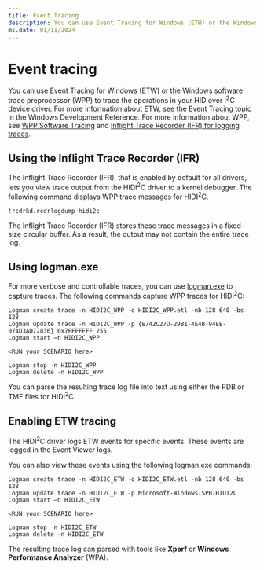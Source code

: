 ```yaml
---
title: Event Tracing
description: You can use Event Tracing for Windows (ETW) or the Windows software trace preprocessor (WPP) to trace the operations in your HID over I<sup>2</sup>C.
ms.date: 01/11/2024
---
```


# Event tracing

You can use Event Tracing for Windows (ETW) or the Windows software trace preprocessor (WPP) to trace the operations in your HID over I<sup>2</sup>C device driver. For more information about ETW, see the [Event Tracing](/windows/win32/etw/event-tracing-portal) topic in the Windows Development Reference. For more information about WPP, see [WPP Software Tracing](../devtest/wpp-software-tracing.md) and [Inflight Trace Recorder (IFR) for logging traces](../devtest/using-wpp-recorder.md).

## Using the Inflight Trace Recorder (IFR)

The Inflight Trace Recorder (IFR), that is enabled by default for all drivers, lets you view trace output from the HIDI<sup>2</sup>C driver to a kernel debugger. The following command displays WPP trace messages for HIDI<sup>2</sup>C.

``` syntax
!rcdrkd.rcdrlogdump hidi2c
```

The Inflight Trace Recorder (IFR) stores these trace messages in a fixed-size circular buffer. As a result, the output may not contain the entire trace log.

## Using logman.exe

For more verbose and controllable traces, you can use [logman.exe]( https://go.microsoft.com/fwlink/p/?linkid=256232) to capture traces. The following commands capture WPP traces for HIDI<sup>2</sup>C:

``` syntax
Logman create trace -n HIDI2C_WPP -o HIDI2C_WPP.etl -nb 128 640 -bs 128 
Logman update trace -n HIDI2C_WPP -p {E742C27D-29B1-4E4B-94EE-074D3AD72836} 0x7FFFFFFF 255
Logman start –n HIDI2C_WPP
 
<RUN your SCENARIO here>

Logman stop -n HIDI2C_WPP
Logman delete -n HIDI2C_WPP
```

You can parse the resulting trace log file into text using either the PDB or TMF files for HIDI<sup>2</sup>C.

## Enabling ETW tracing

The HIDI<sup>2</sup>C driver logs ETW events for specific events. These events are logged in the Event Viewer logs.

You can also view these events using the following logman.exe commands:

``` syntax
Logman create trace -n HIDI2C_ETW -o HIDI2C_ETW.etl -nb 128 640 -bs 128 
Logman update trace -n HIDI2C_ETW -p Microsoft-Windows-SPB-HIDI2C 
Logman start –n HIDI2C_ETW
 
<RUN your SCENARIO here>

Logman stop -n HIDI2C_ETW
Logman delete -n HIDI2C_ETW
```

The resulting trace log can parsed with tools like **Xperf** or **Windows Performance Analyzer** (WPA).
